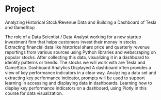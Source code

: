 # Project
Analyzing Historical Stock/Revenue Data and Building a Dashboard of Tesla and GameStop

The role of a Data Scientist / Data Analyst working for a new startup investment firm that helps customers invest their money in stocks. Extracting financial data like historical share price and quarterly revenue reportings from various sources using Python libraries and webscraping on popular stocks. After collecting this data, visualizing it in a dashboard to identify patterns or trends. The stocks we will work with are Tesla and GameStop. Dashboard Analytics Displayed A dashboard often provides a view of key performance indicators in a clear way. Analyzing a data set and extracting key performance indicator, prompts will be used to support learning in accessing and displaying data in dashboards. Learning how to display key performance indicators on a dashboard, using Plotly in this course for data visualization.
